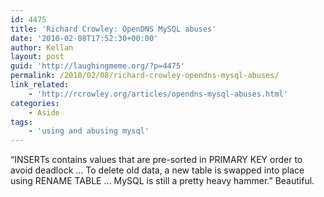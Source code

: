 ```yaml
---
id: 4475
title: 'Richard Crowley: OpenDNS MySQL abuses'
date: '2010-02-08T17:52:30+00:00'
author: Kellan
layout: post
guid: 'http://laughingmeme.org/?p=4475'
permalink: /2010/02/08/richard-crowley-opendns-mysql-abuses/
link_related:
    - 'http://rcrowley.org/articles/opendns-mysql-abuses.html'
categories:
    - Aside
tags:
    - 'using and abusing mysql'
---
```


“INSERTs contains values that are pre-sorted in PRIMARY KEY order to avoid deadlock … To delete old data, a new table is swapped into place using RENAME TABLE … MySQL is still a pretty heavy hammer.” Beautiful.